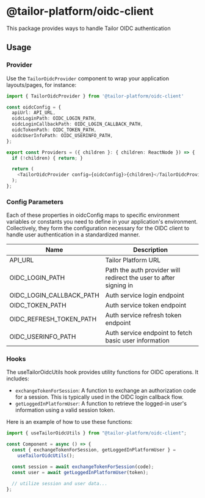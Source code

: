 # @tailor-platform/oidc-client

This package provides ways to handle Tailor OIDC authentication

## Usage

### Provider

Use the `TailorOidcProvider` component to wrap your application layouts/pages, for instance:

```ts
import { TailorOidcProvider } from '@tailor-platform/oidc-client'

const oidcConfig = {
  apiUrl: API_URL,
  oidcLoginPath: OIDC_LOGIN_PATH,
  oidcLoginCallbackPath: OIDC_LOGIN_CALLBACK_PATH,
  oidcTokenPath: OIDC_TOKEN_PATH,
  oidcUserInfoPath: OIDC_USERINFO_PATH,
};

export const Providers = ({ children }: { children: ReactNode }) => {
  if (!children) { return; }

  return (
    <TailorOidcProvider config={oidcConfig}>{children}</TailorOidcProvider>
  );
};
```

### Config Parameters

Each of these properties in oidcConfig maps to specific environment variables or constants you need to define in your application's environment. Collectively, they form the configuration necessary for the OIDC client to handle user authentication in a standardized manner.

| Name                     | Description                                                       |
| ------------------------ | ----------------------------------------------------------------- |
| API_URL                  | Tailor Platform URL                                               |
| OIDC_LOGIN_PATH          | Path the auth provider will redirect the user to after signing in |
| OIDC_LOGIN_CALLBACK_PATH | Auth service login endpoint                                       |
| OIDC_TOKEN_PATH          | Auth service token endpoint                                       |
| OIDC_REFRESH_TOKEN_PATH  | Auth service refresh token endpoint                               |
| OIDC_USERINFO_PATH       | Auth service endpoint to fetch basic user information             |

### Hooks

The useTailorOidcUtils hook provides utility functions for OIDC operations. It includes:

- `exchangeTokenForSession`: A function to exchange an authorization code for a session. This is typically used in the OIDC login callback flow.
- `getLoggedInPlatformUser`: A function to retrieve the logged-in user's information using a valid session token.

Here is an example of how to use these functions:

```ts
import { useTailorOidcUtils } from "@tailor-platform/oidc-client";

const Component = async () => {
  const { exchangeTokenForSession, getLoggedInPlatformUser } =
    useTailorOidcUtils();

  const session = await exchangeTokenForSession(code);
  const user = await getLoggedInPlatformUser(token);

  // utilize session and user data...
};
```
